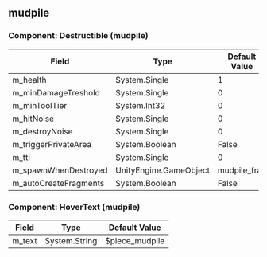 ## mudpile

### Component: Destructible (mudpile)

|Field|Type|Default Value|
|---|---|---|
|m_health|System.Single|1|
|m_minDamageTreshold|System.Single|0|
|m_minToolTier|System.Int32|0|
|m_hitNoise|System.Single|0|
|m_destroyNoise|System.Single|0|
|m_triggerPrivateArea|System.Boolean|False|
|m_ttl|System.Single|0|
|m_spawnWhenDestroyed|UnityEngine.GameObject|mudpile_frac|
|m_autoCreateFragments|System.Boolean|False|

### Component: HoverText (mudpile)

|Field|Type|Default Value|
|---|---|---|
|m_text|System.String|$piece_mudpile|

